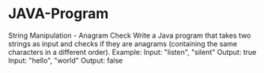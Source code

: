 # JAVA-Program
String Manipulation - Anagram Check  Write a Java program that takes two strings as input and checks if they are anagrams  (containing the same characters in a different order).  Example:    Input: "listen", "silent"  Output: true  Input: "hello", "world"  Output: false
